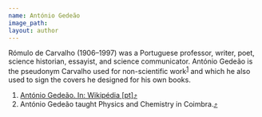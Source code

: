 ```yaml
---
name: António Gedeão
image_path:
layout: author
---
```

Rómulo de Carvalho (1906–1997) was a Portuguese professor, writer, poet, science historian, essayist, and science communicator. António Gedeão is the pseudonym Carvalho used for non-scientific work<sup><a class="fn-down" id="fn1-a" href="#fn1-b">1</a></sup> and which he also used to sign the covers he designed for his own books.

<ol class="footnotes">
<li><a class="fn-link" href="https://pt.wikipedia.org/wiki/António_Gedeão">António Gedeão. In: Wikipédia [pt]</a><a class="fn-uplink"  id="fn1-b" href="#fn1-a">⤴</a></li>
<li>António Gedeão taught Physics and Chemistry in Coimbra.<a class="fn-up"  id="fn1-b" href="#fn1-a">⤴</a></li>


</ol>
